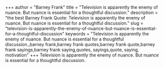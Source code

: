 +++
author = "Barney Frank"
title = "Television is apparently the enemy of nuance. But nuance is essential for a thoughtful discussion."
description = "the best Barney Frank Quote: Television is apparently the enemy of nuance. But nuance is essential for a thoughtful discussion."
slug = "television-is-apparently-the-enemy-of-nuance-but-nuance-is-essential-for-a-thoughtful-discussion"
keywords = "Television is apparently the enemy of nuance. But nuance is essential for a thoughtful discussion.,barney frank,barney frank quotes,barney frank quote,barney frank sayings,barney frank saying,quotes, sayings,quote, saying, motivation"
+++
Television is apparently the enemy of nuance. But nuance is essential for a thoughtful discussion.

